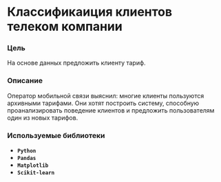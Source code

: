 # Классификаиция клиентов телеком компании

### Цель

На основе данных предложить клиенту тариф.

### Описание

Оператор мобильной связи выяснил: многие клиенты пользуются архивными тарифами. Они хотят построить систему, способную проанализировать поведение клиентов и предложить пользователям один из новых тарифов.

### Используемые библиотеки
- **`Python`**
- **`Pandas`**
- **`Matplotlib`**
- **`Scikit-learn`**
